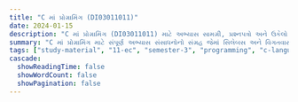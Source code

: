 ```yaml
---
title: "C માં પ્રોગ્રામિંગ (DI03011011)"
date: 2024-01-15
description: "C માં પ્રોગ્રામિંગ (DI03011011) માટે અભ્યાસ સામગ્રી, પ્રશ્નપત્રો અને ઉકેલો - ઇલેક્ટ્રોનિક્સ અને કમ્યુનિકેશન એન્જિનિયરિંગ, સેમેસ્ટર 3"
summary: "C માં પ્રોગ્રામિંગ માટે સંપૂર્ણ અભ્યાસ સંસાધનોનો સંગ્રહ જેમાં સિલેબસ અને વિગતવાર કોર્સ સામગ્રીનો સમાવેશ થાય છે"
tags: ["study-material", "11-ec", "semester-3", "programming", "c-language", "DI03011011"]
cascade:
  showReadingTime: false
  showWordCount: false
  showPagination: false
---
```


